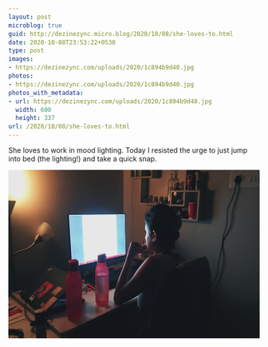 ```yaml
---
layout: post
microblog: true
guid: http://dezinezync.micro.blog/2020/10/08/she-loves-to.html
date: 2020-10-08T23:53:22+0530
type: post
images:
- https://dezinezync.com/uploads/2020/1c894b9d40.jpg
photos:
- https://dezinezync.com/uploads/2020/1c894b9d40.jpg
photos_with_metadata:
- url: https://dezinezync.com/uploads/2020/1c894b9d40.jpg
  width: 600
  height: 337
url: /2020/10/08/she-loves-to.html
---
```

She loves to work in mood lighting. Today I resisted the urge to just jump into bed (the lighting!) and take a quick snap. 

<img src="/uploads/2020/1c894b9d40.jpg" width="600" height="337" alt="Photo of my wife while she works at her desk." />
